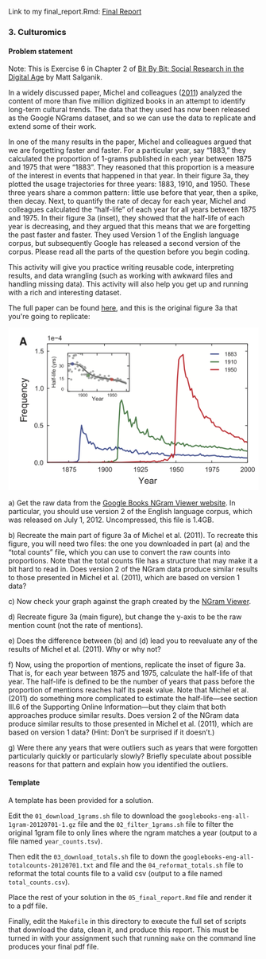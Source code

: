 Link to my final_report.Rmd: [Final Report](https://rawcdn.githack.com/XiaonaZhou/coursework/2459c5a5409d5b49c1b7f5d21c95f177c1a5cb18/week3/ngrams/05_final_report.html)

### 3. Culturomics

#### Problem statement

Note: This is Exercise 6 in Chapter 2 of [Bit By Bit: Social Research in the Digital Age](https://www.bitbybitbook.com/en/1st-ed/observing-behavior/observing-activities/) by Matt Salganik. 

In a widely discussed paper, Michel and colleagues ([2011](https://doi.org/10.1126/science.1199644)) analyzed the content of more than five million digitized books in an attempt to identify long-term cultural trends. The data that they used has now been released as the Google NGrams dataset, and so we can use the data to replicate and extend some of their work.

In one of the many results in the paper, Michel and colleagues argued that we are forgetting faster and faster. For a particular year, say “1883,” they calculated the proportion of 1-grams published in each year between 1875 and 1975 that were “1883”. They reasoned that this proportion is a measure of the interest in events that happened in that year. In their figure 3a, they plotted the usage trajectories for three years: 1883, 1910, and 1950. These three years share a common pattern: little use before that year, then a spike, then decay. Next, to quantify the rate of decay for each year, Michel and colleagues calculated the “half-life” of each year for all years between 1875 and 1975. In their figure 3a (inset), they showed that the half-life of each year is decreasing, and they argued that this means that we are forgetting the past faster and faster. They used Version 1 of the English language corpus, but subsequently Google has released a second version of the corpus. Please read all the parts of the question before you begin coding.

This activity will give you practice writing reusable code, interpreting results, and data wrangling (such as working with awkward files and handling missing data). This activity will also help you get up and running with a rich and interesting dataset.

The full paper can be found [here](https://aidenlab.org/papers/Science.Culturomics.pdf), and this is the original figure 3a that you're going to replicate:

![](michel_fig_3a.png)

a) Get the raw data from the [Google Books NGram Viewer website](http://storage.googleapis.com/books/ngrams/books/datasetsv2.html). In particular, you should use version 2 of the English language corpus, which was released on July 1, 2012. Uncompressed, this file is 1.4GB.

b) Recreate the main part of figure 3a of Michel et al. (2011). To recreate this figure, you will need two files: the one you downloaded in part (a) and the “total counts” file, which you can use to convert the raw counts into proportions. Note that the total counts file has a structure that may make it a bit hard to read in. Does version 2 of the NGram data produce similar results to those presented in Michel et al. (2011), which are based on version 1 data?

c) Now check your graph against the graph created by the [NGram Viewer](https://books.google.com/ngrams/).

d) Recreate figure 3a (main figure), but change the y-axis to be the raw mention count (not the rate of mentions).

e) Does the difference between (b) and (d) lead you to reevaluate any of the results of Michel et al. (2011). Why or why not?

f) Now, using the proportion of mentions, replicate the inset of figure 3a. That is, for each year between 1875 and 1975, calculate the half-life of that year. The half-life is defined to be the number of years that pass before the proportion of mentions reaches half its peak value. Note that Michel et al. (2011) do something more complicated to estimate the half-life—see section III.6 of the Supporting Online Information—but they claim that both approaches produce similar results. Does version 2 of the NGram data produce similar results to those presented in Michel et al. (2011), which are based on version 1 data? (Hint: Don’t be surprised if it doesn’t.)

g) Were there any years that were outliers such as years that were forgotten particularly quickly or particularly slowly? Briefly speculate about possible reasons for that pattern and explain how you identified the outliers.

#### Template

A template has been provided for a solution.

Edit the `01_download_1grams.sh` file to download the `googlebooks-eng-all-1gram-20120701-1.gz` file and the `02_filter_1grams.sh` file to filter the original 1gram file to only lines where the ngram matches a year (output to a file named `year_counts.tsv`).

Then edit the `03_download_totals.sh` file to down the `googlebooks-eng-all-totalcounts-20120701.txt` and  file and the `04_reformat_totals.sh` file to reformat the total counts file to a valid csv (output to a file named `total_counts.csv`). 

Place the rest of your solution in the `05_final_report.Rmd` file and render it to a pdf file.

Finally, edit the `Makefile` in this directory to execute the full set of scripts that download the data, clean it, and produce this report. This must be turned in with your assignment such that running `make` on the command line produces your final pdf file.
